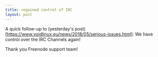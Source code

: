 ```yaml
---
title: regained control of IRC
layout: post
---
```


A quick follow-up to (yesterday's post)[https://www.voidlinux.eu/news/2018/05/serious-issues.html]: We have control over the IRC Channels again!

Thank you Freenode support team!
